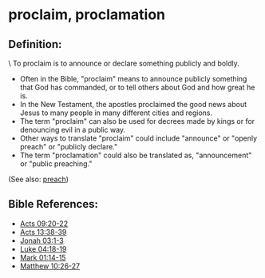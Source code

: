 # proclaim, proclamation #

## Definition: ##

\\
To proclaim is to announce or declare something publicly and boldly.

* Often in the Bible, "proclaim" means to announce publicly something that God has commanded, or to tell others about God and how great he is.
* In the New Testament, the apostles proclaimed the good news about Jesus to many people in many different cities and regions.
* The term "proclaim" can also be used for decrees made by kings or for denouncing evil in a public way.
* Other ways to translate "proclaim" could include "announce" or "openly preach" or "publicly declare."
* The term "proclamation" could also be translated as, "announcement" or "public preaching."

(See also: [preach](../other/preach.md))

## Bible References: ##

* [Acts 09:20-22](https://door43.org/en/bible/notes/act/09/20)
* [Acts 13:38-39](https://door43.org/en/bible/notes/act/13/38)
* [Jonah 03:1-3](https://door43.org/en/bible/notes/jon/03/01)
* [Luke 04:18-19](https://door43.org/en/bible/notes/luk/04/18)
* [Mark 01:14-15](https://door43.org/en/bible/notes/mrk/01/14)
* [Matthew 10:26-27](https://door43.org/en/bible/notes/mat/10/26)

